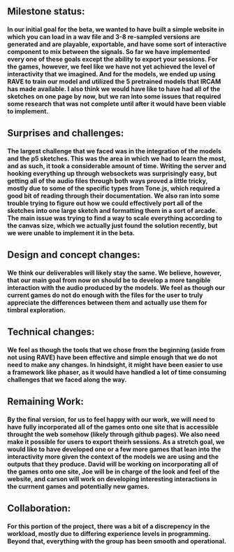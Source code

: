 ## Milestone status: 

#### In our initial goal for the beta, we wanted to have built a simple website in which you can load in a wav file and 3-8 re-sampled versions are generated and are playable, exportable, and have some sort of interactive component to mix between the signals. So far we have implemented every one of these goals except the ability to export your sessions. For the games, however, we feel like we have not yet achieved the level of interactivity that we imagined. And for the models, we ended up using RAVE to train our model and utilized the 5 pretrained models that IRCAM has made available. I also think we would have like to have had all of the sketches on one page by now, but we ran into some issues that required some research that was not complete until after it would have been viable to implement. 

## Surprises and challenges: 

#### The largest challenge that we faced was in the integration of the models and the p5 sketches. This was the area in which we had to learn the most, and as such, it took a considerable amount of time. Writing the server and hooking everything up through websockets was surprisingly easy, but getting all of the audio files through both ways proved a little tricky, mostly due to some of the specific types from Tone.js, which required a good bit of reading through their documentation. We also ran into some trouble trying to figure out how we could effectively port all of the sketches into one large sketch and formatting them in a sort of arcade. The main issue was trying to find a way to scale everything according to the canvas size, which we actually just found the solution recently, but we were unable to implement it in the beta. 

## Design and concept changes: 

#### We think our deliverables will likely stay the same. We believe, however, that our main goal from now on should be to develop a more tangible interaction with the audio produced by the models. We feel as though our current games do not do enough with the files for the user to truly appreciate the differences between them and actually use them for timbral exploration. 

## Technical changes:

#### We feel as though the tools that we chose from the beginning (aside from not using RAVE) have been effective and simple enough that we do not need to make any changes. In hindsight, it might have been easier to use a framework like phaser, as it would have handled a lot of time consuming challenges that we faced along the way. 

## Remaining Work:

#### By the final version, for us to feel happy with our work, we will need to have fully incorporated all of the games onto one site that is accessible throught the web somehow (likely through github pages). We also need make it possible for users to export theirh sessions. As a stretch goal, we would like to have developed one or a few more games that lean into the interactivity more given the context of the models we are using and the outputs that they produce. David will be working on incorporating all of the games onto one site, Joe will be in charge of the look and feel of the website, and carson will work on developing interesting interactions in the currnent games and potentially new games. 

## Collaboration: 

#### For this portion of the project, there was a bit of a discrepency in the workload, mostly due to differing experience levels in programming. Beyond that, everything with the group has been smooth and operational. 
